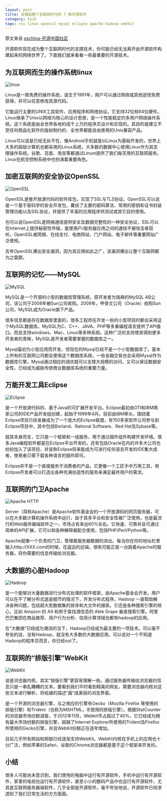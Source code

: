 ```yaml
---
layout: post
title: 支撑起整个互联网时代的 7 款开源软件
category: tech
tags: rss linux openssl mysql eclipse apache hadoop webkit
---
```


原文来自 [oschina-开源中国社区](http://www.oschina.net/news/59493/7-opensource-software-support-internet)

开源软件现在成为整个互联网时代的支撑技术，你可能已经无法离开由开源软件构建起来的网络世界了。下面我们就来看看一些最重要的开源技术。

## 为互联网而生的操作系统linux
![linux](http://www.webhek.com/techug-res/uploads/2015/02/7.jpg)

Linux是一款免费的操作系统，诞生于1991年，用户可以通过网络或其他途径免费获得，并可以任意修改其源代码。

它能运行主要的UNIX工具软件、应用程序和网络协议。它支持32位和64位硬件。Linux继承了Unix以网络为核心的设计思想，是一个性能稳定的多用户网络操作系统。这个系统是由全世界各地的成千上万的程序员设计和实现的。其目的是建立不受任何商品化软件的版权制约的、全世界都能自由使用的Unix兼容产品。



Linux可以说是已经无处不在，像Android手机就是以Linux为基础开发的，世界上大多的超级计算机也都采用的Linux系统，大多数的数据中心使用Linux作为其支撑操作系统。谷歌、百度、淘宝等都通过Linuxt提供了我们每天用的互联网服务。Linux在航空控制系统中也扮演着重要角色。

## 加密互联网的安全协议OpenSSL
![OpenSSL](http://www.webhek.com/techug-res/uploads/2015/02/6.jpg)

OpenSSL是套开放源代码的软件库包，实现了SSL与TLS协议。OpenSSL可以说是一个基于密码学的安全开发包，囊括了主要的密码算法、常用的密钥和证书封装管理功能以及SSL协议，并提供了丰富的应用程序供测试或其它目的使用。

也可以说OpenSSL是网络通信提供安全及数据完整性的一种安全协议，SSL可以在Internet上提供秘密性传输，能使用户/服务器应用之间的通信不被攻击者窃听。OpenSSL被网银、在线支付、电商网站、门户网站、电子邮件等重要网站广泛使用。

去年OpenSSL爆出安全漏洞，因为其应用如此之广，该漏洞爆出让整个互联网都为之震颤。
 

## 互联网的记忆——MySQL
![MySQL](http://www.webhek.com/techug-res/uploads/2015/02/5.jpg)

MySQL是一个开源的小型的数据库管理系统，原开发者为瑞典的MySQL AB公司，该公司于2008年被Sun公司收购。2009年，甲骨文公司（Oracle）收购Sun公司，MySQL成为Oracle旗下产品。

很多信息都是存在数据库里面的，很多工程师在开发一些的小型项目时都会采用这个MySQL数据库。MySQL为C、C++、JAVA、PHP等多重编程语言提供了API接口。而且支持windows、Mac、Linux等多种系统。这种广泛的支持使其得到更多开发者的青睐，MySQL是开发者需要掌握的数据库之一。

Mysql最初为小型应用而开发，但现在的Mysql已经不是一个小型数据库了。基本上所有的互联网公司都会使用这个数据库系统，一些金融交易也会采用Mysql作为数据库引擎。Mysql通过相应的调优既可以支撑大规模的访问，又可以保证数据安全性，已经成为威胁传统商业数据库系统的重要力量。

## 万能开发工具Eclipse
![Eclipse ](http://www.webhek.com/techug-res/uploads/2015/02/4.jpg)

是一个开放源代码的、基于Java的可扩展开发平台。Eclipse最初由OTI和IBM两家公司的IDE产品开发组创建，起始于1999年4月。目前由IBM牵头，围绕着Eclipse项目已经发展成为了一个庞大的Eclipse联盟，有150多家软件公司参与到Eclipse项目中，其中包括Borland、Rational Software、Red Hat及Sybase等。

就其本身而言，它只是一个框架和一组服务，用于通过插件组件构建开发环境。很多Java编程软件都是在Eclipse平台开发的，还有包括Oracle在内的许多大公司也纷纷加入了该项目，并宣称Eclipse将来能成为可进行任何语言开发的IDE集大成者，使用者只需下载各种语言的插件即可。

Eclipse并不是一个直接服务于消费者的产品，它更像一个工匠手中万用工具，用Eclipse开发者可以打造出各种充满创造性的服务来满足最终用户的需求。

## 互联网的门卫Apache
![Apache HTTP ](http://www.webhek.com/techug-res/uploads/2015/02/3.jpg)

Server（简称Apache）是Apache软件基金会的一个开放源码的网页服务器，可以在大多数计算机操作系统中运行，由于其多平台和安全性被广泛使用，也是最流行的Web服务器端软件之一，市场占有率达60%左右。它快速、可靠并且可通过简单的API扩展，它可以和各种解释器配合使用，包括PHP/Perl/Python等。

Apache就像一个负责的门卫，管理着服务器数据的进出。每当你在你的地址栏里输入http://XXX.com的时候，在遥远的远端，很有可能正是一台跑着Apache的服务器，将你需要的信息传输给浏览器。

## 大数据的心脏Hadoop
![Hadoop](http://www.webhek.com/techug-res/uploads/2015/02/2.jpg)

是一个能够对大量数据进行分布式处理的软件框架，由Apache基金会开发。用户可以在不了解分布式底层细节的情况下，开发分布式程序。Hadoop 一直帮助解决各种问题，包括超大型数据集的排序和大文件的搜索。它还是各种搜索引擎的核心，比如 Amazon 的 A9 和用于查找酒信息的 Able Grape 垂直搜索引擎。阿里巴巴集团在商品推荐、用户行为分析、信用计算领域也都有hadoop的应用。

在“大数据”已经成为潮流的当下，Hadoop已经成为最主要的一项技术。可以毫不夸张的说，没有Hadoop，就没有大多数的大数据应用。可以说对一个不知道Hadoop的程序员而言，你已经out了。

## 互联网的“排版引擎”WebKit
![WebKit](http://www.webhek.com/techug-res/uploads/2015/02/1.jpg)

说是浏览器内核，其实“排版引擎”更容易理解一些。通过服务器传输给浏览器的信息只是一串乱糟糟的文本。要看到我们平时看到精美的网友，需要浏览器内核对这些文本进行解析，将枯燥的描述“画”成美丽的浏览界面。
 
是一个开源的浏览器引擎，与之相应的引擎有Gecko（Mozilla Firefox 等使用的排版引擎）和Trident（也称为MSHTML，IE使用的排版引擎）。根据StatCounter的浏览器市场份额调查，于2012年11月，Webkit市占超过了40%，它已经成为拥有最大市场份额的排版引擎，超越了Internet Explorer所使用的Trident及Firefox所使用的Gecko引擎，并且WebKit份额正在逐年增加。

目前几乎所有网站和网银已经逐渐支持WebKit。WebKit内核在手机上的应用也十分广泛，例如苹果的Safari、谷歌的Chrome浏览器都是基于这个框架来开发的。

## 小结
很多人可能尚未意识到，我们使用的电脑中运行有开源软件，手机中运行有开源软件，家里的电视也运行有开源软件，甚至小小的数码产品中也运行有开源软件，尤其是互联网服务器端软件，几乎全部是开源软件。毫不夸张地说，开源软件已经渗透到了我们日常生活的方方面面。

